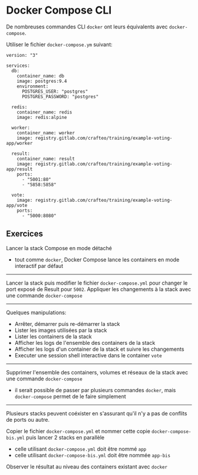 # Docker Compose CLI

De nombreuses commandes CLI `docker` ont leurs équivalents avec `docker-compose`.

Utiliser le fichier `docker-compose.ym` suivant:

```
version: "3"

services:
  db:
    container_name: db
    image: postgres:9.4
    environment:
      POSTGRES_USER: "postgres"
      POSTGRES_PASSWORD: "postgres"

  redis:
    container_name: redis
    image: redis:alpine
    
  worker:
    container_name: worker
    image: registry.gitlab.com/crafteo/training/example-voting-app/worker

  result:
    container_name: result
    image: registry.gitlab.com/crafteo/training/example-voting-app/result
    ports:
      - "5001:80"
      - "5858:5858"

  vote:
    image: registry.gitlab.com/crafteo/training/example-voting-app/vote
    ports:
      - "5000:8080"
```

## Exercices 

Lancer la stack Compose en mode détaché

- tout comme `docker`, Docker Compose lance les containers en mode interactif par défaut

---

Lancer la stack puis modifier le fichier `docker-compose.yml` pour changer le port exposé de Result pour `5002`. Appliquer les changements à la stack avec une commande `docker-compose` 

--- 

Quelques manipulations:

- Arrêter, démarrer puis re-démarrer la stack
- Lister les images utilisées par la stack
- Lister les containers de la stack
- Afficher les logs de l'ensemble des containers de la stack
- Afficher les logs d'un container de la stack et suivre les changements
- Executer une session shell interactive dans le container `vote`

---

Supprimer l'ensemble des containers, volumes et réseaux de la stack avec une commande `docker-compose`

- il serait possible de passer par plusieurs commandes `docker`, mais `docker-compose` permet de le faire simplement 


--- 

Plusieurs stacks peuvent coéxister en s'assurant qu'il n'y a pas de conflits de ports ou autre.

Copier le fichier `docker-compose.yml` et nommer cette copie `docker-compose-bis.yml` puis lancer 2 stacks en parallèle

- celle utilisant `docker-compose.yml` doit être nommé `app`
- celle utilisant `docker-compose-bis.yml` doit être nommée `app-bis`

Observer le résultat au niveau des containers existant avec `docker`
